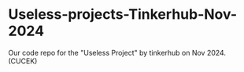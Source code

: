 # Useless-projects-Tinkerhub-Nov-2024
Our code repo for the "Useless Project" by tinkerhub on Nov 2024. (CUCEK)
